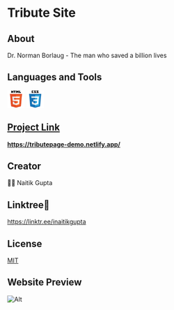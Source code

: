# Tribute Site

## About

Dr. Norman Borlaug - The man who saved a billion lives

## Languages and Tools

<p align="left">
  <img src="https://raw.githubusercontent.com/devicons/devicon/master/icons/html5/html5-original-wordmark.svg" alt="html5"
    width="40" height="40" /> </a> <a href="https://www.adobe.com/in/products/illustrator.html" target="_blank" rel="noreferrer">
  <img src="https://raw.githubusercontent.com/devicons/devicon/master/icons/css3/css3-original-wordmark.svg" alt="css3"
    width="40" height="40" /> </a> <a href="https://www.w3.org/html/" target="_blank" rel="noreferrer"> 
</p>

## Project Link

**https://tributepage-demo.netlify.app/**

## Creator

👨‍💻 Naitik Gupta

## Linktree🌴

https://linktr.ee/inaitikgupta

## License

[MIT](https://choosealicense.com/licenses/mit/)

## Website Preview

![Alt](https://github.com/nick2498/tribute-site/blob/main/Project_Sreeenshot.png)
